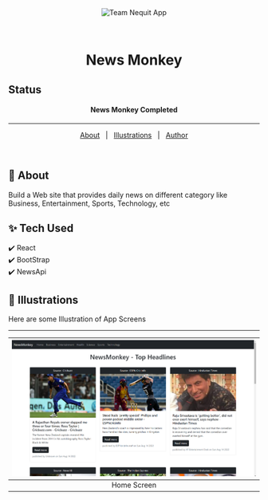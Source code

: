 
<div align="center" id="top"> 
  <img src="https://cdn.jim-nielsen.com/ios/512/flow-tasks-2015-09-29.png" alt="Team Nequit App" width="150" height="150"/>

&#xa0;

  <!-- <a href="https://e_commerce_app_flutter.netlify.app">Demo</a> -->
</div>

<h1 align="center">News Monkey</h1>

## Status


<h4 align="center">
News Monkey Completed
</h4>

<hr>

<p align="center">
  <a href="#dart-about">About</a> &#xa0; | &#xa0; 
  <a href="#checkered_flag-illustrations">Illustrations</a> &#xa0; | &#xa0;
  <a href="https://github.com/MusheerJ" target="_blank">Author</a>
</p>

<br>

## :dart: About

Build a Web site that provides daily news on different category like Business, Entertainment, Sports, Technology, etc 

## :sparkles: Tech Used
:heavy_check_mark: React\
:heavy_check_mark: BootStrap\
:heavy_check_mark: NewsApi


## :checkered_flag: Illustrations

Here are some Illustration of App Screens

-------------------
| ![](screen-shots/home.png) | 
| :--------------------------------: | 
|            Home Screen             | 





